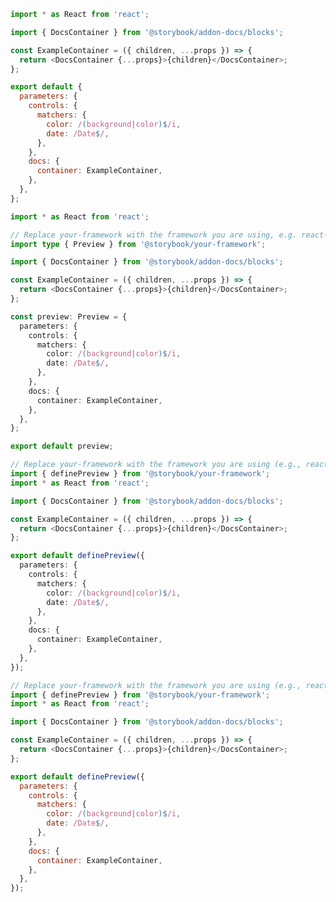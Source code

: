 ```js filename=".storybook/preview.js" renderer="common" language="js" tabTitle="CSF 3"
import * as React from 'react';

import { DocsContainer } from '@storybook/addon-docs/blocks';

const ExampleContainer = ({ children, ...props }) => {
  return <DocsContainer {...props}>{children}</DocsContainer>;
};

export default {
  parameters: {
    controls: {
      matchers: {
        color: /(background|color)$/i,
        date: /Date$/,
      },
    },
    docs: {
      container: ExampleContainer,
    },
  },
};
```

```ts filename=".storybook/preview.ts" renderer="common" language="ts" tabTitle="CSF 3"
import * as React from 'react';

// Replace your-framework with the framework you are using, e.g. react-vite, nextjs, vue3-vite, etc.
import type { Preview } from '@storybook/your-framework';

import { DocsContainer } from '@storybook/addon-docs/blocks';

const ExampleContainer = ({ children, ...props }) => {
  return <DocsContainer {...props}>{children}</DocsContainer>;
};

const preview: Preview = {
  parameters: {
    controls: {
      matchers: {
        color: /(background|color)$/i,
        date: /Date$/,
      },
    },
    docs: {
      container: ExampleContainer,
    },
  },
};

export default preview;
```

```ts filename=".storybook/preview.ts" renderer="react" language="ts" tabTitle="CSF Next 🧪"
// Replace your-framework with the framework you are using (e.g., react-vite, nextjs, nextjs-vite)
import { definePreview } from '@storybook/your-framework';
import * as React from 'react';

import { DocsContainer } from '@storybook/addon-docs/blocks';

const ExampleContainer = ({ children, ...props }) => {
  return <DocsContainer {...props}>{children}</DocsContainer>;
};

export default definePreview({
  parameters: {
    controls: {
      matchers: {
        color: /(background|color)$/i,
        date: /Date$/,
      },
    },
    docs: {
      container: ExampleContainer,
    },
  },
});
```

<!-- JS snippets still needed while providing both CSF 3 & Next -->

```js filename=".storybook/preview.js" renderer="react" language="js" tabTitle="CSF Next 🧪"
// Replace your-framework with the framework you are using (e.g., react-vite, nextjs, nextjs-vite)
import { definePreview } from '@storybook/your-framework';
import * as React from 'react';

import { DocsContainer } from '@storybook/addon-docs/blocks';

const ExampleContainer = ({ children, ...props }) => {
  return <DocsContainer {...props}>{children}</DocsContainer>;
};

export default definePreview({
  parameters: {
    controls: {
      matchers: {
        color: /(background|color)$/i,
        date: /Date$/,
      },
    },
    docs: {
      container: ExampleContainer,
    },
  },
});
```
